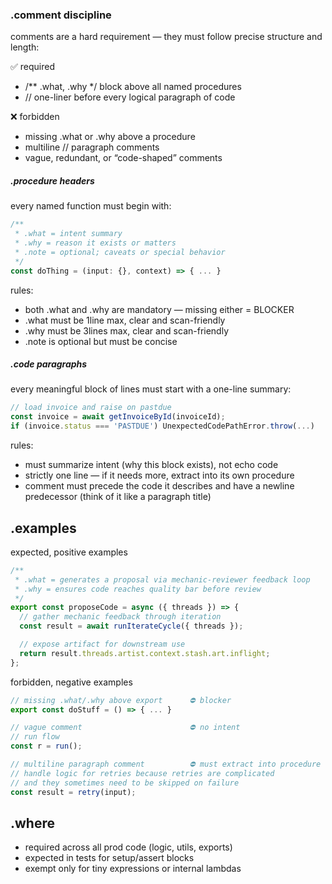 

### .comment discipline

comments are a hard requirement — they must follow precise structure and length:

✅ required
- /** .what, .why */ block above all named procedures
- // one-liner before every logical paragraph of code

❌ forbidden
- missing .what or .why above a procedure
- multiline // paragraph comments
- vague, redundant, or “code-shaped” comments

##### .procedure headers
every named function must begin with:

```ts
/**
 * .what = intent summary
 * .why = reason it exists or matters
 * .note = optional; caveats or special behavior
 */
const doThing = (input: {}, context) => { ... }
```

rules:
- both .what and .why are mandatory — missing either = BLOCKER
- .what must be 1line max, clear and scan-friendly
- .why must be 3lines max, clear and scan-friendly
- .note is optional but must be concise


##### .code paragraphs

every meaningful block of lines must start with a one-line summary:

```ts
// load invoice and raise on pastdue
const invoice = await getInvoiceById(invoiceId);
if (invoice.status === 'PASTDUE') UnexpectedCodePathError.throw(...)
```

rules:
- must summarize intent (why this block exists), not echo code
- strictly one line — if it needs more, extract into its own procedure
- comment must precede the code it describes and have a newline predecessor (think of it like a paragraph title)

## .examples

expected, positive examples
```ts
/**
 * .what = generates a proposal via mechanic-reviewer feedback loop
 * .why = ensures code reaches quality bar before review
 */
export const proposeCode = async ({ threads }) => {
  // gather mechanic feedback through iteration
  const result = await runIterateCycle({ threads });

  // expose artifact for downstream use
  return result.threads.artist.context.stash.art.inflight;
};
```


forbidden, negative examples
```ts
// missing .what/.why above export      ⛔ blocker
export const doStuff = () => { ... }

// vague comment                        ⛔ no intent
// run flow
const r = run();

// multiline paragraph comment          ⛔ must extract into procedure
// handle logic for retries because retries are complicated
// and they sometimes need to be skipped on failure
const result = retry(input);
```

## .where
- required across all prod code (logic, utils, exports)
- expected in tests for setup/assert blocks
- exempt only for tiny expressions or internal lambdas
